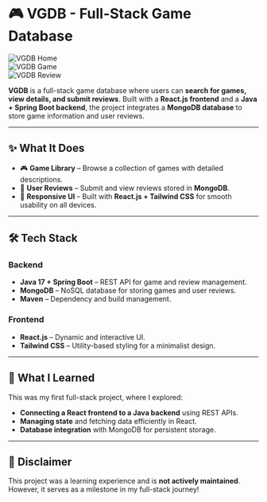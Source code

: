 # 🎮 **VGDB - Full-Stack Game Database**  

![VGDB Home](https://github.com/user-attachments/assets/8271c646-ddf2-4a91-8957-a817cbdffd05)  
![VGDB Game](https://github.com/user-attachments/assets/30468d1f-5a93-45d3-9679-c02cde5d57a2)  
![VGDB Review](https://github.com/user-attachments/assets/63e175ab-f875-49ad-a4b3-a66fa600f002)  

**VGDB** is a full-stack game database where users can **search for games, view details, and submit reviews**. Built with a **React.js frontend** and a **Java + Spring Boot backend**, the project integrates a **MongoDB database** to store game information and user reviews.  

---

## ✨ **What It Does**  
- 🎮 **Game Library** – Browse a collection of games with detailed descriptions.  
- 📝 **User Reviews** – Submit and view reviews stored in **MongoDB**.  
- 📱 **Responsive UI** – Built with **React.js + Tailwind CSS** for smooth usability on all devices.  

---

## 🛠️ **Tech Stack**  

### **Backend**  
- **Java 17 + Spring Boot** – REST API for game and review management.  
- **MongoDB** – NoSQL database for storing games and user reviews.  
- **Maven** – Dependency and build management.  

### **Frontend**  
- **React.js** – Dynamic and interactive UI.  
- **Tailwind CSS** – Utility-based styling for a minimalist design.  

---

## 🧠 **What I Learned**  
This was my first full-stack project, where I explored:  
- **Connecting a React frontend to a Java backend** using REST APIs.  
- **Managing state** and fetching data efficiently in React.  
- **Database integration** with MongoDB for persistent storage.  

---

## 📜 **Disclaimer**  
This project was a learning experience and is **not actively maintained**. However, it serves as a milestone in my full-stack journey!  
